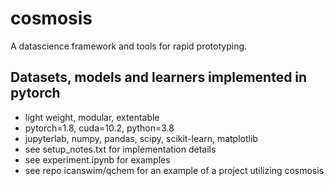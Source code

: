 # cosmosis
A datascience framework and tools for rapid prototyping.

## Datasets, models and learners implemented in pytorch
* light weight, modular, extentable
* pytorch=1.8, cuda=10.2, python=3.8
* jupyterlab, numpy, pandas, scipy, scikit-learn, matplotlib
* see setup_notes.txt for implementation details
* see experiment.ipynb for examples
* see repo icanswim/qchem for an example of a project utilizing cosmosis
  



